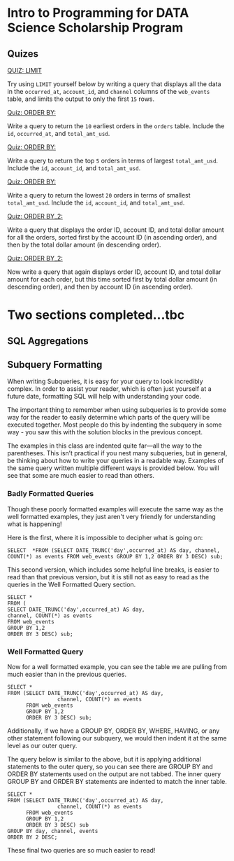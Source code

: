 # Intro to Programming for DATA Science Scholarship Program
## Quizes

[QUIZ: LIMIT](./limit.sql)

Try using `LIMIT` yourself below by writing a query that displays all the data in the `occurred_at`, `account_id`, and `channel` columns of the `web_events` table, and limits the output to only the first `15` rows.

[Quiz: ORDER BY:](./1_order_by.sql)

Write a query to return the `10` earliest orders in the `orders` table. Include the `id`, `occurred_at`, and `total_amt_usd`.

[Quiz: ORDER BY:](./2_order_by.sql)

Write a query to return the top `5` orders in terms of largest `total_amt_usd`. Include the `id`, `account_id`, and `total_amt_usd`.

[Quiz: ORDER BY:](./3_order_by.sql)

Write a query to return the lowest `20` orders in terms of smallest `total_amt_usd`. Include the `id`, `account_id`, and `total_amt_usd`.

[Quiz: ORDER BY_2:](./1_order_by_2.sql)

Write a query that displays the order ID, account ID, and total dollar amount for all the orders, sorted first by the account ID (in ascending order), and then by the total dollar amount (in descending order).

[Quiz: ORDER BY_2:](./2_order_by_2.sql)

Now write a query that again displays order ID, account ID, and total dollar amount for each order, but this time sorted first by total dollar amount (in descending order), and then by account ID (in ascending order).

# Two sections completed...tbc
## SQL Aggregations
## Subquery Formatting
When writing Subqueries, it is easy for your query to look incredibly complex. In order to assist your reader, which is often just yourself at a future date, formatting SQL will help with understanding your code.

The important thing to remember when using subqueries is to provide some way for the reader to easily determine which parts of the query will be executed together. Most people do this by indenting the subquery in some way - you saw this with the solution blocks in the previous concept.

The examples in this class are indented quite far—all the way to the parentheses. This isn’t practical if you nest many subqueries, but in general, be thinking about how to write your queries in a readable way. Examples of the same query written multiple different ways is provided below. You will see that some are much easier to read than others.

### Badly Formatted Queries
Though these poorly formatted examples will execute the same way as the well formatted examples, they just aren't very friendly for understanding what is happening!

Here is the first, where it is impossible to decipher what is going on:

```
SELECT  *FROM (SELECT DATE_TRUNC('day',occurred_at) AS day, channel, COUNT(*) as events FROM web_events GROUP BY 1,2 ORDER BY 3 DESC) sub;
```

This second version, which includes some helpful line breaks, is easier to read than that previous version, but it is still not as easy to read as the queries in the Well Formatted Query section.

```
SELECT *
FROM (
SELECT DATE_TRUNC('day',occurred_at) AS day,
channel, COUNT(*) as events
FROM web_events 
GROUP BY 1,2
ORDER BY 3 DESC) sub;
```

### Well Formatted Query
Now for a well formatted example, you can see the table we are pulling from much easier than in the previous queries.

```
SELECT *
FROM (SELECT DATE_TRUNC('day',occurred_at) AS day,
                channel, COUNT(*) as events
      FROM web_events 
      GROUP BY 1,2
      ORDER BY 3 DESC) sub;
```

Additionally, if we have a GROUP BY, ORDER BY, WHERE, HAVING, or any other statement following our subquery, we would then indent it at the same level as our outer query.

The query below is similar to the above, but it is applying additional statements to the outer query, so you can see there are GROUP BY and ORDER BY statements used on the output are not tabbed. The inner query GROUP BY and ORDER BY statements are indented to match the inner table.
```
SELECT *
FROM (SELECT DATE_TRUNC('day',occurred_at) AS day,
                channel, COUNT(*) as events
      FROM web_events 
      GROUP BY 1,2
      ORDER BY 3 DESC) sub
GROUP BY day, channel, events
ORDER BY 2 DESC;
```
These final two queries are so much easier to read!


